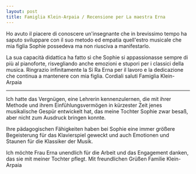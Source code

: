 ```yaml
---
layout: post
title: Famiglia Klein-Arpaia / Recensione per La maestra Erna
---
```

Ho avuto il piacere di conoscere un'insegnante che in brevissimo tempo ha saputo sviluppare con il suo metodo ed empatia quell'estro musicale che mia figlia Sophie possedeva ma non riusciva a manifestarlo.

La sua capacità didattica ha fatto sì che Sophie si appassionasse sempre di più al pianoforte, risvegliando  anche emozioni e stupori per  i classici della musica. Ringrazio infinitamente la Si Ra Erna per il lavoro e la dedicazione che continua a mantenere con mia figlia.
Cordiali saluti
Famiglia Klein-Arpaia

---

Ich hatte das Vergnügen, eine Lehrerin kennenzulernen, die mit ihrer Methode und ihrem Einfühlungsvermögen in kürzester Zeit jenes musikalische Gespür entwickelt hat, das meine Tochter Sophie zwar besaß, aber nicht zum Ausdruck bringen konnte. 

Ihre pädagogischen Fähigkeiten haben bei Sophie eine immer größere Begeisterung für das Klavierspiel geweckt und auch Emotionen und Staunen für die Klassiker der Musik. 

Ich möchte Frau Erna unendlich für die Arbeit und das Engagement danken, das sie mit meiner Tochter pflegt.
Mit freundlichen Grüßen
Familie Klein-Arpaia
